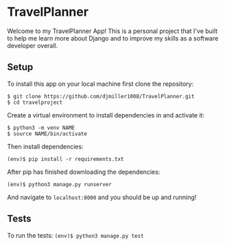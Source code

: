 # TravelPlanner

Welcome to my TravelPlanner App! This is a personal project that I've built to help me learn more about Django and to improve my skills as a software developer overall.

## Setup

To install this app on your local machine first clone the repository:

```
$ git clone https://github.com/djmiller1008/TravelPlanner.git
$ cd travelproject
```

Create a virtual environment to install dependencies in and activate it:

```
$ python3 -m venv NAME
$ source NAME/bin/activate
```

Then install dependencies:

```
(env)$ pip install -r requirements.txt
```

After pip has finished downloading the dependencies:

```
(env)$ python3 manage.py runserver
``` 

And navigate to `localhost:8000` and you should be up and running! 

## Tests

To run the tests: 
`(env)$ python3 manage.py test`

